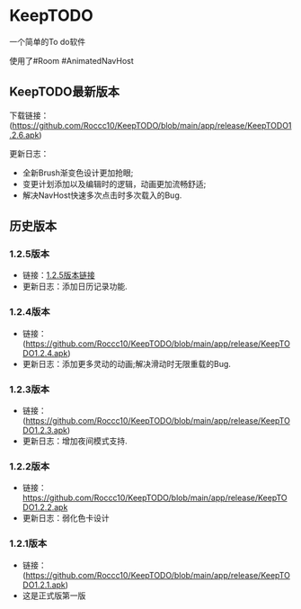 # KeepTODO

一个简单的To do软件

使用了#Room #AnimatedNavHost

## KeepTODO最新版本

下载链接：(https://github.com/Roccc10/KeepTODO/blob/main/app/release/KeepTODO1.2.6.apk)

更新日志：
* 全新Brush渐变色设计更加抢眼;
* 变更计划添加以及编辑时的逻辑，动画更加流畅舒适;
* 解决NavHost快速多次点击时多次载入的Bug.

## 历史版本

### 1.2.5版本 
* 链接：[1.2.5版本链接](https://github.com/Roccc10/KeepTODO/blob/main/app/release/KeepTODO1.2.5.apk)
* 更新日志：添加日历记录功能.

### 1.2.4版本
* 链接：(https://github.com/Roccc10/KeepTODO/blob/main/app/release/KeepTODO1.2.4.apk)
* 更新日志：添加更多灵动的动画;解决滑动时无限重载的Bug.

### 1.2.3版本
* 链接：(https://github.com/Roccc10/KeepTODO/blob/main/app/release/KeepTODO1.2.3.apk)
* 更新日志：增加夜间模式支持.

### 1.2.2版本
* 链接：https://github.com/Roccc10/KeepTODO/blob/main/app/release/KeepTODO1.2.2.apk
* 更新日志：弱化色卡设计

### 1.2.1版本
* 链接：(https://github.com/Roccc10/KeepTODO/blob/main/app/release/KeepTODO1.2.1.apk)
* 这是正式版第一版
